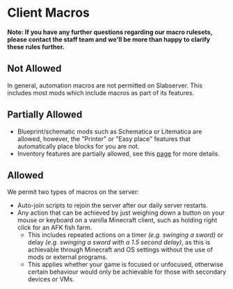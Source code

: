 # Client Macros

**Note: If you have any further questions regarding our macro rulesets, please contact the staff team and we'll be more than happy to clarify these rules further.**

## Not Allowed
In general, automation macros are not permitted on Slabserver. This includes most mods which include macros as part of its features.

## Partially Allowed
- Blueprint/schematic mods such as Schematica or Litematica are allowed, however, the "Printer" or "Easy place" features that automatically place blocks for you are not.
- Inventory features are partially allowed, see this [page](client-mods.md) for more details.

## Allowed
We permit two types of macros on the server:

- Auto-join scripts to rejoin the server after our daily server restarts.
- Any action that can be achieved by just weighing down a button on your mouse or keyboard on a vanilla Minecraft client, such as holding right click for an AFK fish farm.
    - This includes repeated actions on a timer _(e.g. swinging a sword)_ or delay _(e.g. swinging a sword with a 1.5 second delay)_, as this is achievable through Minecraft and OS settings without the use of mods or external programs.
    - This applies whether your game is focused or unfocused, otherwise certain behaviour would only be achievable for those with secondary devices or VMs.